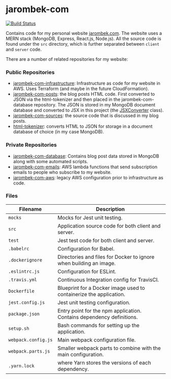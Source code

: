 # jarombek-com

[![Build Status](https://travis-ci.org/AJarombek/jarombek-com.svg?branch=master)](https://travis-ci.org/AJarombek/jarombek-com)

Contains code for my personal website [jarombek.com](https://jarombek.com).  The website uses a MERN 
stack (MongoDB, Express, React.js, Node.js).  All the source code is found under the `src` 
directory, which is further separated between `client` and `server` code.

There are a number of related repositories for my website:

### Public Repositories

- [jarombek-com-infrastructure](https://github.com/AJarombek/jarombek-com-infrastructure): Infrastructure
as code for my website in AWS.  Uses Terraform (and maybe in the future CloudFormation).
- [jarombek-com-posts](https://github.com/AJarombek/jarombek-com-posts): the blog posts HTML code.  First 
converted to JSON via the html-tokenizer and then placed in the jarombek-com-database repository.  The 
JSON is stored in my MongoDB document database and converted to JSX in this project (the
[JSXConverter](https://github.com/AJarombek/jarombek-com/blob/master/src/client/JSXConverter.js) class).
- [jarombek-com-sources](https://github.com/AJarombek/jarombek-com-sources): the source code that is 
discussed in my blog posts.
- [html-tokenizer](https://github.com/AJarombek/html-tokenizer): converts HTML to JSON for storage in 
a document database of choice (in my case MongoDB).

### Private Repositories

- [jarombek-com-database](https://github.com/AJarombek/jarombek-com-database): Contains blog post data 
stored in MongoDB along with some automated scripts.
- [jarombek-com-emails](https://github.com/AJarombek/jarombek-com-emails): AWS lambda functions that
send subscription emails to people who subscribe to my website.
- [jarombek-com-aws](https://github.com/AJarombek/jarombek-com-aws): legacy AWS configuration prior to
infrastructure as code.

### Files

| Filename             | Description                                                                |
|----------------------|----------------------------------------------------------------------------|
| `mocks`              | Mocks for Jest unit testing.                                               |
| `src`                | Application source code for both client and server.                        |
| `test`               | Jest test code for both client and server.                                 |
| `.babelrc`           | Configuration for Babel.                                                   |
| `.dockerignore`      | Directories and files for Docker to ignore when building an image.         |
| `.eslintrc.js`       | Configuration for ESLint.                                                  |
| `.travis.yml`        | Continuous Integration config for TravisCI.                                |
| `Dockerfile`         | Blueprint for a Docker image used to containerize the application.         |
| `jest.config.js`     | Jest unit testing configuration.                                           |
| `package.json`       | Entry point for the npm application.  Contains dependency definitions.     |
| `setup.sh`           | Bash commands for setting up the application.                              |
| `webpack.config.js`  | Main webpack configuration file.                                           |
| `webpack.parts.js`   | Smaller webpack parts to combine with the main configuration.              |
| `.yarn.lock`         | where Yarn stores the versions of each dependency.                         |